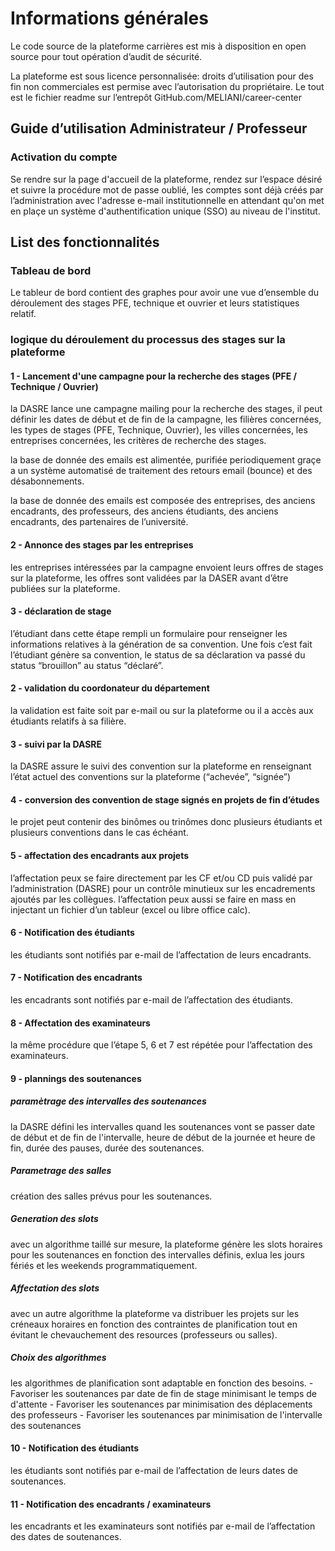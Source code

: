 # Informations générales

Le code source de la plateforme carrières est mis à disposition en open source pour tout opération d’audit de sécurité.

La plateforme est sous licence personnalisée: droits d’utilisation pour des fin non commerciales est permise avec l’autorisation du propriétaire. Le tout est le fichier readme sur l’entrepôt GitHub.com/MELIANI/career-center

## Guide d’utilisation Administrateur / Professeur

### Activation du compte

Se rendre sur la page d'accueil de la plateforme, rendez sur l’espace désiré et suivre la procédure mot de passe oublié, les comptes sont déjà créés par l’administration avec l'adresse e-mail institutionnelle en attendant qu'on met en plaçe un système d'authentification unique (SSO) au niveau de l'institut.

## List des fonctionnalités

### Tableau de bord

Le tableur de bord contient des graphes pour avoir une vue d’ensemble du déroulement des stages PFE, technique et ouvrier et leurs statistiques relatif.

### logique du déroulement du processus des stages sur la plateforme

#### 1 - Lancement d'une campagne pour la recherche des stages (PFE / Technique / Ouvrier)

la DASRE lance une campagne mailing pour la recherche des stages, il peut définir les dates de début et de fin de la campagne, les filières concernées, les types de stages (PFE, Technique, Ouvrier), les villes concernées, les entreprises concernées, les critères de recherche des stages.

la base de donnée des emails est alimentée, purifiée periodiquement graçe a un système automatisé de traitement des retours email (bounce) et des désabonnements.

la base de donnée des emails est composée des entreprises, des anciens encadrants, des professeurs, des anciens étudiants, des anciens encadrants, des partenaires de l’université.

#### 2 - Annonce des stages par les entreprises

les entreprises intéressées par la campagne envoient leurs offres de stages sur la plateforme, les offres sont validées par la DASER avant d’être publiées sur la plateforme.

#### 3 - déclaration de stage

l’étudiant dans cette étape rempli un formulaire pour renseigner les informations relatives à la génération de sa convention.
Une fois c’est fait l’étudiant génère sa convention, le status de sa déclaration va passé du status “brouillon” au status “déclaré”.

#### 2 - validation du coordonateur du département

la validation est faite soit par e-mail ou sur la plateforme ou il a accès aux étudiants relatifs à sa filière.

#### 3 - suivi par la DASRE

la DASRE assure le suivi des convention sur la plateforme en renseignant l’état actuel des conventions sur la plateforme (“achevée”, “signée”)

#### 4 - conversion des convention de stage signés en projets de fin d’études

le projet peut contenir des binômes ou trinômes donc plusieurs étudiants et plusieurs conventions dans le cas échéant.

#### 5 - affectation des encadrants aux projets

l’affectation peux se faire directement par les CF et/ou CD puis validé par l’administration (DASRE) pour un contrôle minutieux sur les encadrements ajoutés par les collègues.
l’affectation peux aussi se faire en mass en injectant un fichier d’un tableur (excel ou libre office calc).

#### 6 - Notification des étudiants

les étudiants sont notifiés par e-mail de l’affectation de leurs encadrants.

#### 7 - Notification des encadrants

les encadrants sont notifiés par e-mail de l’affectation des étudiants.

#### 8 - Affectation des examinateurs

la même procédure que l’étape 5, 6 et 7 est répétée pour l’affectation des examinateurs.

#### 9 - plannings des soutenances

##### paramètrage des intervalles des soutenances

la DASRE défini les intervalles quand les soutenances vont se passer date de début et de fin de l'intervalle, heure de début de la journée et heure de fin, durée des pauses, durée des soutenances.

##### Parametrage des salles

création des salles prévus pour les soutenances.

##### Generation des slots

avec un algorithme taillé sur mesure, la plateforme génère les slots horaires pour les soutenances en fonction des intervalles définis, exlua les jours fériés et les weekends programmatiquement.

##### Affectation des slots

avec un autre algorithme la plateforme va distribuer les projets sur les créneaux horaires en fonction des contraintes de planification tout en évitant le chevauchement des resources (professeurs ou salles).

##### Choix des algorithmes

les algorithmes de planification sont adaptable en fonction des besoins.
    - Favoriser les soutenances par date de fin de stage minimisant le temps de d'attente
    - Favoriser les soutenances par minimisation des déplacements des professeurs
    - Favoriser les soutenances par minimisation de l'intervalle des soutenances

#### 10 - Notification des étudiants

les étudiants sont notifiés par e-mail de l’affectation de leurs dates de soutenances.

#### 11 - Notification des encadrants / examinateurs

les encadrants et les examinateurs sont notifiés par e-mail de l’affectation des dates de soutenances.
